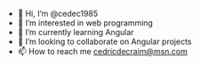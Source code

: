 - 👋 Hi, I’m @cedec1985
- 👀 I’m interested in web programming 
- 🌱 I’m currently learning Angular
- 💞️ I’m looking to collaborate on Angular projects
- 📫 How to reach me cedricdecraim@msn.com 

<!---
cedec1985/cedec1985 is a ✨ special ✨ repository because its `README.md` (this file) appears on your GitHub profile.
You can click the Preview link to take a look at your changes.
--->
